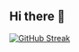 ## Hi there 👋
[![GitHub Streak](https://streak-stats.demolab.com?user=aqulline&theme=dark&hide_border=true&border_radius=4.2)](https://git.io/streak-stats)
<!--
**aqulline/aqulline** is a ✨ _special_ ✨ repository because its `README.md` (this file) appears on your GitHub profile.

Here are some ideas to get you started:

- 🔭 I’m currently working on ...
- 🌱 I’m currently learning ...
- 👯 I’m looking to collaborate on ...
- 🤔 I’m looking for help with ...
- 💬 Ask me about ...
- 📫 How to reach me: ...
- 😄 Pronouns: ...
- ⚡ Fun fact: ...
-->
